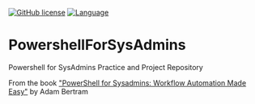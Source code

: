 [![GitHub license](https://img.shields.io/badge/license-MIT-green.svg)](https://raw.githubusercontent.com/lotspaih/PowershellForSysAdmins/master/LICENSE) [![Language](https://img.shields.io/badge/language-powershell-blue.svg)](https://github.com/powershell/powershell)

# PowershellForSysAdmins
Powershell for SysAdmins Practice and Project Repository 

From the book ["PowerShell for Sysadmins: Workflow Automation Made Easy"](https://nostarch.com/powershellsysadmins) by Adam Bertram
